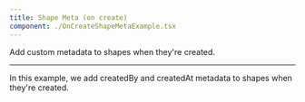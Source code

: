 ```yaml
---
title: Shape Meta (on create)
component: ./OnCreateShapeMetaExample.tsx
---
```


Add custom metadata to shapes when they're created.

---

In this example, we add createdBy and createdAt metadata to shapes when they're created.
